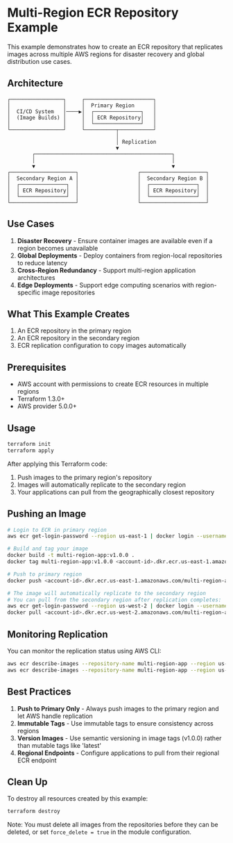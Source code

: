 # Multi-Region ECR Repository Example

This example demonstrates how to create an ECR repository that replicates images across multiple AWS regions for disaster recovery and global distribution use cases.

## Architecture

```
┌─────────────────┐     ┌──────────────────────┐
│                 │     │  Primary Region      │
│  CI/CD System   │────▶│  ┌───────────────┐   │
│  (Image Builds) │     │  │ ECR Repository│   │
│                 │     │  └───────────────┘   │
└─────────────────┘     └──────────┬───────────┘
                                   │
                                   │ Replication
                                   ▼
        ┌────────────────────────────────────────────┐
        │                                            │
        ▼                                            ▼
┌─────────────────────┐                   ┌─────────────────────┐
│  Secondary Region A │                   │  Secondary Region B │
│  ┌───────────────┐  │                   │  ┌───────────────┐  │
│  │ ECR Repository│  │                   │  │ ECR Repository│  │
│  └───────────────┘  │                   │  └───────────────┘  │
└─────────────────────┘                   └─────────────────────┘
```

## Use Cases

1. **Disaster Recovery** - Ensure container images are available even if a region becomes unavailable
2. **Global Deployments** - Deploy containers from region-local repositories to reduce latency
3. **Cross-Region Redundancy** - Support multi-region application architectures
4. **Edge Deployments** - Support edge computing scenarios with region-specific image repositories

## What This Example Creates

1. An ECR repository in the primary region
2. An ECR repository in the secondary region 
3. ECR replication configuration to copy images automatically

## Prerequisites

- AWS account with permissions to create ECR resources in multiple regions
- Terraform 1.3.0+
- AWS provider 5.0.0+

## Usage

```bash
terraform init
terraform apply
```

After applying this Terraform code:

1. Push images to the primary region's repository
2. Images will automatically replicate to the secondary region
3. Your applications can pull from the geographically closest repository

## Pushing an Image

```bash
# Login to ECR in primary region
aws ecr get-login-password --region us-east-1 | docker login --username AWS --password-stdin <account-id>.dkr.ecr.us-east-1.amazonaws.com

# Build and tag your image
docker build -t multi-region-app:v1.0.0 .
docker tag multi-region-app:v1.0.0 <account-id>.dkr.ecr.us-east-1.amazonaws.com/multi-region-app:v1.0.0

# Push to primary region
docker push <account-id>.dkr.ecr.us-east-1.amazonaws.com/multi-region-app:v1.0.0

# The image will automatically replicate to the secondary region
# You can pull from the secondary region after replication completes:
aws ecr get-login-password --region us-west-2 | docker login --username AWS --password-stdin <account-id>.dkr.ecr.us-west-2.amazonaws.com
docker pull <account-id>.dkr.ecr.us-west-2.amazonaws.com/multi-region-app:v1.0.0
```

## Monitoring Replication

You can monitor the replication status using AWS CLI:

```bash
aws ecr describe-images --repository-name multi-region-app --region us-east-1
aws ecr describe-images --repository-name multi-region-app --region us-west-2
```

## Best Practices

1. **Push to Primary Only** - Always push images to the primary region and let AWS handle replication
2. **Immutable Tags** - Use immutable tags to ensure consistency across regions
3. **Version Images** - Use semantic versioning in image tags (v1.0.0) rather than mutable tags like 'latest'
4. **Regional Endpoints** - Configure applications to pull from their regional ECR endpoint

## Clean Up

To destroy all resources created by this example:

```bash
terraform destroy
```

Note: You must delete all images from the repositories before they can be deleted, or set `force_delete = true` in the module configuration.